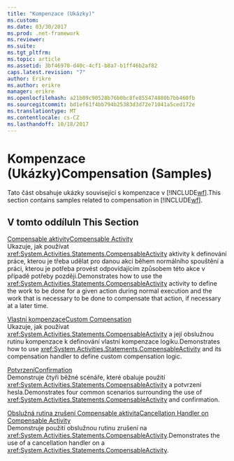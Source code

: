 ```yaml
---
title: "Kompenzace (Ukázky)"
ms.custom: 
ms.date: 03/30/2017
ms.prod: .net-framework
ms.reviewer: 
ms.suite: 
ms.tgt_pltfrm: 
ms.topic: article
ms.assetid: 3bf46970-d40c-4cf1-b8a7-b1ff46b2af82
caps.latest.revision: "7"
author: Erikre
ms.author: erikre
manager: erikre
ms.openlocfilehash: a21b09c90528b76b0bc8fe855474880b7bb460fb
ms.sourcegitcommit: bd1ef61f4bb794b25383d3d72e71041a5ced172e
ms.translationtype: MT
ms.contentlocale: cs-CZ
ms.lasthandoff: 10/18/2017
---
```

# <a name="compensation-samples"></a><span data-ttu-id="3e443-102">Kompenzace (Ukázky)</span><span class="sxs-lookup"><span data-stu-id="3e443-102">Compensation (Samples)</span></span>
<span data-ttu-id="3e443-103">Tato část obsahuje ukázky související s kompenzace v [!INCLUDE[wf](../../../../includes/wf-md.md)].</span><span class="sxs-lookup"><span data-stu-id="3e443-103">This section contains samples related to compensation in [!INCLUDE[wf](../../../../includes/wf-md.md)].</span></span>  
  
## <a name="in-this-section"></a><span data-ttu-id="3e443-104">V tomto oddílu</span><span class="sxs-lookup"><span data-stu-id="3e443-104">In This Section</span></span>  
 [<span data-ttu-id="3e443-105">Compensable aktivity</span><span class="sxs-lookup"><span data-stu-id="3e443-105">Compensable Activity</span></span>](../../../../docs/framework/windows-workflow-foundation/samples/compensable-activity-sample.md)  
 <span data-ttu-id="3e443-106">Ukazuje, jak používat <xref:System.Activities.Statements.CompensableActivity> aktivity k definování práce, kterou je třeba udělat pro danou akci během normálního spouštění a práci, kterou je potřeba provést odpovídajícím způsobem této akce v případě potřeby později.</span><span class="sxs-lookup"><span data-stu-id="3e443-106">Demonstrates how to use the <xref:System.Activities.Statements.CompensableActivity> activity to define the work to be done for a given action during normal execution and the work that is necessary to be done to compensate that action, if necessary at a later time.</span></span>  
  
 [<span data-ttu-id="3e443-107">Vlastní kompenzace</span><span class="sxs-lookup"><span data-stu-id="3e443-107">Custom Compensation</span></span>](../../../../docs/framework/windows-workflow-foundation/samples/custom-compensation-sample.md)  
 <span data-ttu-id="3e443-108">Ukazuje, jak používat <xref:System.Activities.Statements.CompensableActivity> a její obslužnou rutinu kompenzace k definování vlastní kompenzace logiku.</span><span class="sxs-lookup"><span data-stu-id="3e443-108">Demonstrates how to use <xref:System.Activities.Statements.CompensableActivity> and its compensation handler to define custom compensation logic.</span></span>  
  
 [<span data-ttu-id="3e443-109">Potvrzení</span><span class="sxs-lookup"><span data-stu-id="3e443-109">Confirmation</span></span>](../../../../docs/framework/windows-workflow-foundation/samples/confirmation.md)  
 <span data-ttu-id="3e443-110">Demonstruje čtyři běžné scénáře, které obaluje použití <xref:System.Activities.Statements.CompensableActivity> a potvrzení hesla.</span><span class="sxs-lookup"><span data-stu-id="3e443-110">Demonstrates four common scenarios surrounding the use of <xref:System.Activities.Statements.CompensableActivity> and confirmation.</span></span>  
  
 [<span data-ttu-id="3e443-111">Obslužná rutina zrušení Compensable aktivita</span><span class="sxs-lookup"><span data-stu-id="3e443-111">Cancellation Handler on Compensable Activity</span></span>](../../../../docs/framework/windows-workflow-foundation/samples/cancellation-handler-on-compensable-activity.md)  
 <span data-ttu-id="3e443-112">Demonstruje použití obslužnou rutinu zrušení na <xref:System.Activities.Statements.CompensableActivity>.</span><span class="sxs-lookup"><span data-stu-id="3e443-112">Demonstrates the use of a cancellation handler on a <xref:System.Activities.Statements.CompensableActivity>.</span></span>
